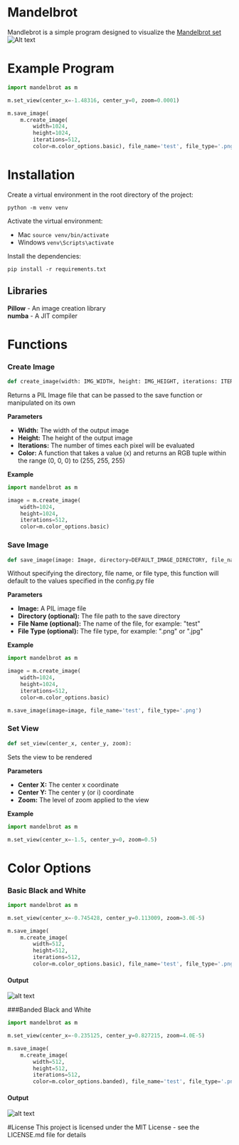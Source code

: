 # Mandelbrot
Mandlebrot is a simple program designed to visualize the [Mandelbrot set](https://en.wikipedia.org/wiki/Mandelbrot_set)  
![Alt text](docs/test.png?raw=true "Title")

# Example Program

```python
import mandelbrot as m

m.set_view(center_x=-1.48316, center_y=0, zoom=0.0001)

m.save_image(
    m.create_image(
        width=1024,
        height=1024,
        iterations=512,
        color=m.color_options.basic), file_name='test', file_type='.png')
```

# Installation
Create a virtual environment in the root directory of the project:
```
python -m venv venv
```

Activate the virtual environment:
* Mac ```source venv/bin/activate```
* Windows ```venv\Scripts\activate```

Install the dependencies: 
```
pip install -r requirements.txt
```

## Libraries
**Pillow** - An image creation library  
**numba** - A JIT compiler  

# Functions
### Create Image
```python
def create_image(width: IMG_WIDTH, height: IMG_HEIGHT, iterations: ITERATIONS, color) -> Image:
```
Returns a PIL Image file that can be passed to the save function or manipulated 
on its own

**Parameters**
* **Width:** The width of the output image
* **Height:** The height of the output image
* **Iterations:** The number of times each pixel will be evaluated
* **Color:** A function that takes a value (x) and returns an RGB tuple within the range (0, 0, 0) to (255, 255, 255)

**Example**
```python
import mandelbrot as m

image = m.create_image(  
    width=1024,  
    height=1024,  
    iterations=512,  
    color=m.color_options.basic)
```

### Save Image
```python
def save_image(image: Image, directory=DEFAULT_IMAGE_DIRECTORY, file_name=DEFAULT_FILE_NAME, file_type=DEFAULT_FILE_TYPE):
```
Without specifying the directory, file name, or file type, this function will
default to the values specified in the config.py file

**Parameters**
* **Image:** A PIL image file
* **Directory (optional):** The file path to the save directory
* **File Name (optional):** The name of the file, for example: "test"
* **File Type (optional):** The file type, for example: ".png" or ".jpg"

**Example**
```python
import mandelbrot as m

image = m.create_image(  
    width=1024,  
    height=1024,  
    iterations=512,  
    color=m.color_options.basic)

m.save_image(image=image, file_name='test', file_type='.png')
```

### Set View
```python
def set_view(center_x, center_y, zoom):
```
Sets the view to be rendered

**Parameters**
* **Center X:** The center x coordinate
* **Center Y:** The center y (or i) coordinate
* **Zoom:** The level of zoom applied to the view

**Example**
```python
import mandelbrot as m

m.set_view(center_x=-1.5, center_y=0, zoom=0.5)
```

# Color Options
### Basic Black and White
```python
import mandelbrot as m

m.set_view(center_x=-0.745428, center_y=0.113009, zoom=3.0E-5)

m.save_image(
    m.create_image(
        width=512,
        height=512,
        iterations=512,
        color=m.color_options.basic), file_name='test', file_type='.png')
```
#### Output
![alt text](docs/example1.png)

###Banded Black and White

```python
import mandelbrot as m

m.set_view(center_x=-0.235125, center_y=0.827215, zoom=4.0E-5)

m.save_image(
    m.create_image(
        width=512,
        height=512,
        iterations=512,
        color=m.color_options.banded), file_name='test', file_type='.png')
```
#### Output
![alt text](docs/example2.png)

#License
This project is licensed under the MIT License - see the LICENSE.md file for details
